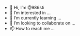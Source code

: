 - 👋 Hi, I’m @986sti
- 👀 I’m interested in ...
- 🌱 I’m currently learning ...
- 💞️ I’m looking to collaborate on ...
- 📫 How to reach me ...

<!---
986sti/986sti is a ✨ special ✨ repository because its `README.md` (this file) appears on your GitHub profile.
You can click the Preview link to take a look at your changes.
--->
